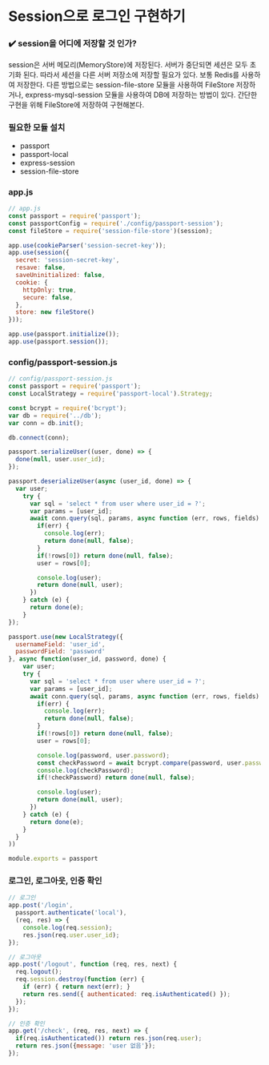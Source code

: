 # Session으로 로그인 구현하기

### ✔️ session을 어디에 저장할 것 인가?
session은 서버 메모리(MemoryStore)에 저장된다. 서버가 중단되면 세션은 모두 초기화 된다. 따라서 세션을 다른 서버 저장소에 저장할 필요가 있다. 보통 Redis를 사용하여 저장한다. 다른 방법으로는 session-file-store 모듈을 사용하여 FileStore 저장하거나, express-mysql-session 모듈을 사용하여 DB에 저장하는 방법이 있다. 간단한 구현을 위해 FileStore에 저장하여 구현해본다.

### 필요한 모듈 설치
- passport
- passport-local
- express-session
- session-file-store

### app.js
```jsx
// app.js
const passport = require('passport');
const passportConfig = require('./config/passport-session');
const fileStore = require('session-file-store')(session);

app.use(cookieParser('session-secret-key'));
app.use(session({
  secret: 'session-secret-key',
  resave: false,
  saveUninitialized: false,
  cookie: {
    httpOnly: true,
    secure: false,
  },
  store: new fileStore()
}));

app.use(passport.initialize());
app.use(passport.session());
```

### config/passport-session.js
```jsx
// config/passport-session.js
const passport = require('passport');
const LocalStrategy = require('passport-local').Strategy;

const bcrypt = require('bcrypt');
var db = require('../db');
var conn = db.init();

db.connect(conn);

passport.serializeUser((user, done) => {
  done(null, user.user_id);
});

passport.deserializeUser(async (user_id, done) => {
  var user;
    try {
      var sql = 'select * from user where user_id = ?';
      var params = [user_id];
      await conn.query(sql, params, async function (err, rows, fields) {
        if(err) {
          console.log(err);
          return done(null, false);
        }
        if(!rows[0]) return done(null, false);
        user = rows[0];

        console.log(user);
        return done(null, user);
      })
    } catch (e) {
      return done(e);
    }
});

passport.use(new LocalStrategy({
  usernameField: 'user_id',
  passwordField: 'password'
}, async function(user_id, password, done) {
    var user;
    try {
      var sql = 'select * from user where user_id = ?';
      var params = [user_id];
      await conn.query(sql, params, async function (err, rows, fields) {
        if(err) {
          console.log(err);
          return done(null, false);
        }
        if(!rows[0]) return done(null, false);
        user = rows[0];

        console.log(password, user.password);
        const checkPassword = await bcrypt.compare(password, user.password);
        console.log(checkPassword);
        if(!checkPassword) return done(null, false);

        console.log(user);
        return done(null, user);
      })
    } catch (e) {
      return done(e);
    }
  }
))

module.exports = passport
```

### 로그인, 로그아웃, 인증 확인
```jsx
// 로그인
app.post('/login',
  passport.authenticate('local'),
  (req, res) => {
    console.log(req.session);
    res.json(req.user.user_id);
});

// 로그아웃
app.post('/logout', function (req, res, next) {
  req.logout();
  req.session.destroy(function (err) {
    if (err) { return next(err); }
    return res.send({ authenticated: req.isAuthenticated() });
  });
});

// 인증 확인
app.get('/check', (req, res, next) => {
  if(req.isAuthenticated()) return res.json(req.user);
  return res.json({message: 'user 없음'});
});
```